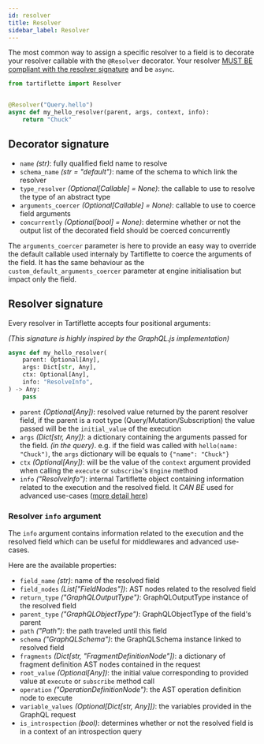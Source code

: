 ```yaml
---
id: resolver
title: Resolver
sidebar_label: Resolver
---
```


The most common way to assign a specific resolver to a field is to decorate your resolver callable with the `@Resolver` decorator. Your resolver [MUST BE compliant with the resolver signature](#resolver-signature) and be `async`.

```python
from tartiflette import Resolver


@Resolver("Query.hello")
async def my_hello_resolver(parent, args, context, info):
    return "Chuck"
```

## Decorator signature

* `name` _(str)_: fully qualified field name to resolve
* `schema_name` _(str = "default")_: name of the schema to which link the resolver
* `type_resolver` _(Optional[Callable] = None)_: the callable to use to resolve the type of an abstract type
* `arguments_coercer` _(Optional[Callable] = None)_: callable to use to coerce field arguments
* `concurrently` _(Optional[bool] = None)_: determine whether or not the output list of the decorated field should be coerced concurrently

The `arguments_coercer` parameter is here to provide an easy way to override the default callable used internaly by Tartiflette to coerce the arguments of the field. It has the same behaviour as the `custom_default_arguments_coercer` parameter at engine initialisation but impact only the field.

## Resolver signature

Every resolver in Tartiflette accepts four positional arguments:

_(This signature is highly inspired by the GraphQL.js implementation)_

```python
async def my_hello_resolver(
    parent: Optional[Any],
    args: Dict[str, Any],
    ctx: Optional[Any],
    info: "ResolveInfo",
) -> Any:
    pass
```

* `parent` _(Optional[Any])_: resolved value returned by the parent resolver field, if the parent is a root type (Query/Mutation/Subscription) the value passed will be the `initial_value` of the execution
* `args` _(Dict[str, Any])_: a dictionary containing the arguments passed for the field. _(in the query)_. e.g. if the field was called with `hello(name: "Chuck")`, the `args` dictionary will be equals to `{"name": "Chuck"}`
* `ctx` _(Optional[Any])_: will be the value of the `context` argument provided when calling the `execute` or `subscribe`'s `Engine` method
* `info` _("ResolveInfo")_: internal Tartiflette object containing information related to the execution and the resolved field. It *CAN BE* used for advanced use-cases ([more detail here](#resolver-info-argument))

### Resolver `info` argument

The `info` argument contains information related to the execution and the resolved field which can be useful for middlewares and advanced use-cases.

Here are the available properties:
* `field_name` _(str)_: name of the resolved field
* `field_nodes` _(List["FieldNodes"])_: AST nodes related to the resolved field
* `return_type` _("GraphQLOutputType")_: GraphQLOutputType instance of the resolved field
* `parent_type` _("GraphQLObjectType")_: GraphQLObjectType of the field's parent
* `path` _("Path")_: the path traveled until this field
* `schema` _("GraphQLSchema")_: the GraphQLSchema instance linked to resolved field
* `fragments` _(Dict[str, "FragmentDefinitionNode"])_: a dictionary of fragment definition AST nodes contained in the request
* `root_value` _(Optional[Any])_: the initial value corresponding to provided value at `execute` or `subscribe` method call
* `operation` _("OperationDefinitionNode")_: the AST operation definition node to execute
* `variable_values` _(Optional[Dict[str, Any]])_: the variables provided in the GraphQL request
* `is_introspection` _(bool)_: determines whether or not the resolved field is in a context of an introspection query

